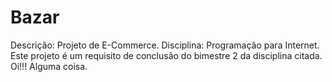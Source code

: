 # Bazar
Descrição: Projeto de E-Commerce. Disciplina: Programação para Internet.
Este projeto é um requisito de conclusão do bimestre 2 da disciplina citada.
Oi!!!
Alguma coisa.